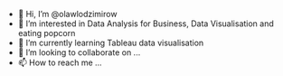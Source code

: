 - 👋 Hi, I’m @olawlodzimirow
- 👀 I’m interested in Data Analysis for Business, Data Visualisation and eating popcorn
- 🌱 I’m currently learning Tableau data visualisation
- 💞️ I’m looking to collaborate on ...
- 📫 How to reach me ...

<!---
olawlodzimirow/olawlodzimirow is a ✨ special ✨ repository because its `README.md` (this file) appears on your GitHub profile.
You can click the Preview link to take a look at your changes.
--->
